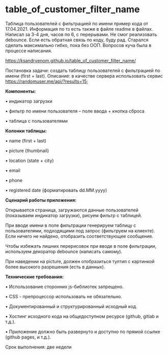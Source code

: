 # table_of_customer_filter_name
 Таблица пользователей с фильтрацией по имени
 пример кода от 17.04.2021. Информация по тз есть также в файле readme в файлах. Написал за 3-4 дня, часов по 6, с перерывами. Не смог реализовать debounce. Если есть обратная связь по коду, буду рад. Старался сделать максимально гибко, пока без ООП. Вопросов куча была в процессе написания.
 
 https://ksandrvenom.github.io/table_of_customer_filter_name/
 
 
 
 
 
 
 
 
 
 
 
 
Постановка задачи: создать таблицу пользователей с фильтрацией по имени (first + last).
Описание: в качестве сервера использовать сервис https://randomuser.me/api/?results=15; 


**Компоненты:**

•	индикатор загрузки

•	фильтр по имени пользователя – поле ввода + кнопка сброса

•	таблица с пользователями



**Колонки таблицы:**

•	name (first + last)

•	picture (thumbnail)

•	location (state + city)

•	email

•	phone

•	registered date (форматировать dd.MM.yyyy)



**Сценарий работы приложения:**

Открывается страница, загружаются данные пользователей (показываем индикатор загрузки), рисуем фильтр с таблицей.

При вводе имени в поле фильтрации генерируем таблицу с пользователями, подходящими под запрос (фильтруем на клиенте). Если ничего не найдено, отобразить соответствующее сообщение.

Чтобы избежать лишних перерисовок при вводе в поле фильтрации, используем декоратор debounce (написать самому).

При наведении на picture, должен отобразиться тултип с картинкой более высокого разрешения (есть в данных).

**Технические требования:**

•	Использование сторонних js-библиотек запрещено.

•	CSS - препроцессор использовать не обязательно.

•	Документированный и структурированный исходный код.

•	Хостинг исходного кода на общедоступном ресурсе (github, gitlab и т.д.).

•	Приложение должно быть развернуто и доступно по прямой ссылке (github pages, и т.д.).

Срок выполнения: две недели

